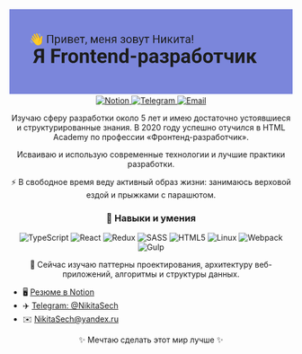 <img alt="Привет, меня зовут Никита! Я Frontend-разработчик" src="./header.png">

<div align="center">
<a href="http://nikitasech.notion.site/2541b10299cb4873a84aaaab97b13116?pvs=4">
<img alt="Notion" src="https://img.shields.io/badge/%D0%A0%D0%B5%D0%B7%D1%8E%D0%BC%D0%B5_%D0%BD%D0%B0_Notion-403a3a?logo=notion&link=http%3A%2F%2Fnikitasech.notion.site%2F2541b10299cb4873a84aaaab97b13116%3Fpvs%3D4">
</a>

<a href="http://t.me/NikitaSech">
<img alt="Telegram" src="https://img.shields.io/badge/Telegram-403a3a?logo=telegram&link=https%3A%2F%2Ft.me%2FNikitaSech">
</a>

<a href="mailto:nikitasech@yandex.ru">
<img alt="Email" src="https://img.shields.io/badge/NikitaSech%40yandex.ru-403a3a?cacheSeconds=mailto%3Anikitasech%40yandex.ru">
</a>
</div>


<p align="center">Изучаю сферу разработки около 5 лет и имею достаточно устоявшиеся и структурированные знания. В 2020 году успешно отучился в HTML Academy по профессии «Фронтенд-разработчик».</p>

<p align="center">Исваиваю и использую современные технологии и лучшие практики разработки.</p>

<p align="center">⚡ В свободное время веду активный образ жизни: занимаюсь верховой ездой и прыжками с парашютом.</p>

<h3 align="center">🤖 Навыки и умения</h3>

<p align="center">
<img alt="TypeScript" src="https://img.shields.io/badge/typescript-%23007ACC.svg?style=for-the-badge&logo=typescript&logoColor=white">
<img alt="React" src="https://img.shields.io/badge/react-%2320232a.svg?style=for-the-badge&logo=react&logoColor=%2361DAFB">
<img alt="Redux" src="https://img.shields.io/badge/redux-%23593d88.svg?style=for-the-badge&logo=redux&logoColor=white">
<img alt="SASS" src="https://img.shields.io/badge/SASS-hotpink.svg?style=for-the-badge&logo=SASS&logoColor=white">
<img alt="HTML5" src="https://img.shields.io/badge/html5-%23E34F26.svg?style=for-the-badge&logo=html5&logoColor=white">
<img alt="Linux" src="https://img.shields.io/badge/Linux-FCC624?style=for-the-badge&logo=linux&logoColor=black">
<img alt="Webpack" src="https://img.shields.io/badge/webpack-%238DD6F9.svg?style=for-the-badge&logo=webpack&logoColor=black">
<img alt="Gulp" src="https://img.shields.io/badge/GULP-%23CF4647.svg?style=for-the-badge&logo=gulp&logoColor=white">
</p>

<p align="center">🧠 Сейчас изучаю паттерны проектирования, архитектуру веб-приложений, алгоритмы и структуры данных.</p>

- 🖥️ [Резюме в Notion](http://nikitasech.notion.site/2541b10299cb4873a84aaaab97b13116?pvs=4)
- ✈️ [Telegram: @NikitaSech](http://t.me/NikitaSech)
- ✉️ [NikitaSech@yandex.ru](mailto:nikitasech@yandex.ru)

<p align="center">✨ Мечтаю сделать этот мир лучше ✨</p>
